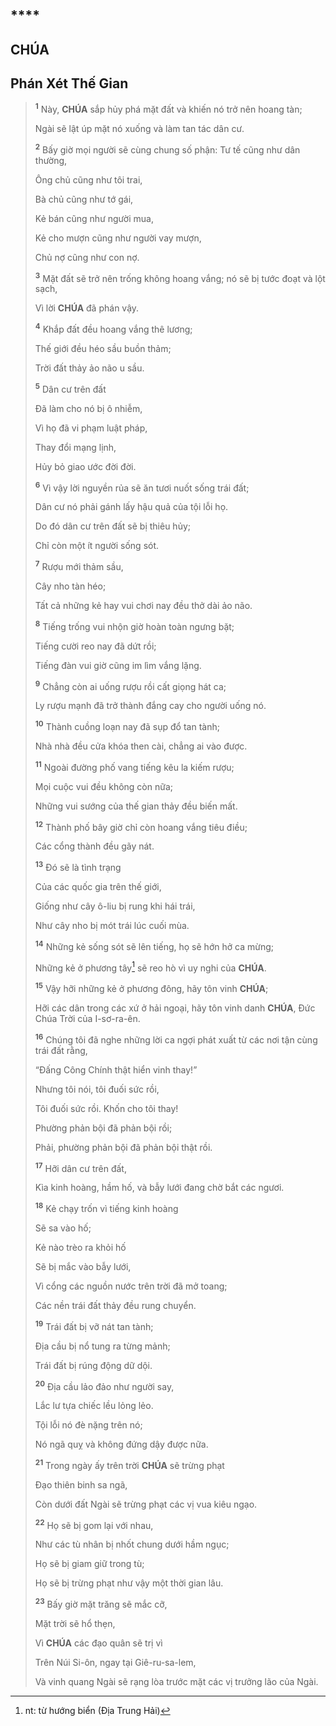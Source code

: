 #

## \*\*\*\*

## CHÚA

## Phán Xét Thế Gian

> <sup><b>1</b></sup> Này, **CHÚA** sắp hủy phá mặt đất và khiến nó trở nên hoang tàn;
>
> Ngài sẽ lật úp mặt nó xuống và làm tan tác dân cư.
>
> <sup><b>2</b></sup> Bấy giờ mọi người sẽ cùng chung số phận: Tư tế cũng như dân thường,
>
> Ông chủ cũng như tôi trai,
>
> Bà chủ cũng như tớ gái,
>
> Kẻ bán cũng như người mua,
>
> Kẻ cho mượn cũng như người vay mượn,
>
> Chủ nợ cũng như con nợ.
>
> <sup><b>3</b></sup> Mặt đất sẽ trở nên trống không hoang vắng; nó sẽ bị tước đoạt và lột sạch,
>
> Vì lời **CHÚA** đã phán vậy.
>
> <sup><b>4</b></sup> Khắp đất đều hoang vắng thê lương;
>
> Thế giới đều héo sầu buồn thảm;
>
> Trời đất thảy ảo não u sầu.
>
> <sup><b>5</b></sup> Dân cư trên đất
>
> Đã làm cho nó bị ô nhiễm,
>
> Vì họ đã vi phạm luật pháp,
>
> Thay đổi mạng lịnh,
>
> Hủy bỏ giao ước đời đời.
>
> <sup><b>6</b></sup> Vì vậy lời nguyền rủa sẽ ăn tươi nuốt sống trái đất;
>
> Dân cư nó phải gánh lấy hậu quả của tội lỗi họ.
>
> Do đó dân cư trên đất sẽ bị thiêu hủy;
>
> Chỉ còn một ít người sống sót.
>
> <sup><b>7</b></sup> Rượu mới thảm sầu,
>
> Cây nho tàn héo;
>
> Tất cả những kẻ hay vui chơi nay đều thở dài ảo não.
>
> <sup><b>8</b></sup> Tiếng trống vui nhộn giờ hoàn toàn ngưng bặt;
>
> Tiếng cười reo nay đã dứt rồi;
>
> Tiếng đàn vui giờ cũng im lìm vắng lặng.
>
> <sup><b>9</b></sup> Chẳng còn ai uống rượu rồi cất giọng hát ca;
>
> Ly rượu mạnh đã trở thành đắng cay cho người uống nó.
>
> <sup><b>10</b></sup> Thành cuồng loạn nay đã sụp đổ tan tành;
>
> Nhà nhà đều cửa khóa then cài, chẳng ai vào được.
>
> <sup><b>11</b></sup> Ngoài đường phố vang tiếng kêu la kiếm rượu;
>
> Mọi cuộc vui đều không còn nữa;
>
> Những vui sướng của thế gian thảy đều biến mất.
>
> <sup><b>12</b></sup> Thành phố bây giờ chỉ còn hoang vắng tiêu điều;
>
> Các cổng thành đều gãy nát.
>
> <sup><b>13</b></sup> Đó sẽ là tình trạng
>
> Của các quốc gia trên thế giới,
>
> Giống như cây ô-liu bị rung khi hái trái,
>
> Như cây nho bị mót trái lúc cuối mùa.
>
> <sup><b>14</b></sup> Những kẻ sống sót sẽ lên tiếng, họ sẽ hớn hở ca mừng;
>
> Những kẻ ở phương tây[^1-95315df6-3313-41ae-bf9c-62bb86040f00] sẽ reo hò vì uy nghi của **CHÚA**.
>
> <sup><b>15</b></sup> Vậy hỡi những kẻ ở phương đông, hãy tôn vinh **CHÚA**;
>
> Hỡi các dân trong các xứ ở hải ngoại, hãy tôn vinh danh **CHÚA**, Đức Chúa Trời của I-sơ-ra-ên.
>
> <sup><b>16</b></sup> Chúng tôi đã nghe những lời ca ngợi phát xuất từ các nơi tận cùng trái đất rằng,
>
> “Đấng Công Chính thật hiển vinh thay!”
>
> Nhưng tôi nói, tôi đuối sức rồi,
>
> Tôi đuối sức rồi. Khốn cho tôi thay!
>
> Phường phản bội đã phản bội rồi;
>
> Phải, phường phản bội đã phản bội thật rồi.
>
> <sup><b>17</b></sup> Hỡi dân cư trên đất,
>
> Kìa kinh hoàng, hầm hố, và bẫy lưới đang chờ bắt các ngươi.
>
> <sup><b>18</b></sup> Kẻ chạy trốn vì tiếng kinh hoàng
>
> Sẽ sa vào hố;
>
> Kẻ nào trèo ra khỏi hố
>
> Sẽ bị mắc vào bẫy lưới,
>
> Vì cổng các nguồn nước trên trời đã mở toang;
>
> Các nền trái đất thảy đều rung chuyển.
>
> <sup><b>19</b></sup> Trái đất bị vỡ nát tan tành;
>
> Địa cầu bị nổ tung ra từng mảnh;
>
> Trái đất bị rúng động dữ dội.
>
> <sup><b>20</b></sup> Địa cầu lảo đảo như người say,
>
> Lắc lư tựa chiếc lều lỏng lẻo.
>
> Tội lỗi nó đè nặng trên nó;
>
> Nó ngã quỵ và không đứng dậy được nữa.
>
> <sup><b>21</b></sup> Trong ngày ấy trên trời **CHÚA** sẽ trừng phạt
>
> Đạo thiên binh sa ngã,
>
> Còn dưới đất Ngài sẽ trừng phạt các vị vua kiêu ngạo.
>
> <sup><b>22</b></sup> Họ sẽ bị gom lại với nhau,
>
> Như các tù nhân bị nhốt chung dưới hầm ngục;
>
> Họ sẽ bị giam giữ trong tù;
>
> Họ sẽ bị trừng phạt như vậy một thời gian lâu.
>
> <sup><b>23</b></sup> Bấy giờ mặt trăng sẽ mắc cỡ,
>
> Mặt trời sẽ hổ thẹn,
>
> Vì **CHÚA** các đạo quân sẽ trị vì
>
> Trên Núi Si-ôn, ngay tại Giê-ru-sa-lem,
>
> Và vinh quang Ngài sẽ rạng lòa trước mặt các vị trưởng lão của Ngài.

[^1-95315df6-3313-41ae-bf9c-62bb86040f00]: nt: từ hướng biển (Địa Trung Hải)
